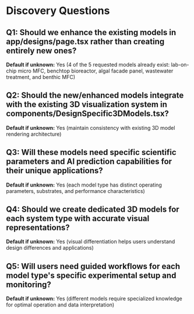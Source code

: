 # Discovery Questions

## Q1: Should we enhance the existing models in app/designs/page.tsx rather than creating entirely new ones?
**Default if unknown:** Yes (4 of the 5 requested models already exist: lab-on-chip micro MFC, benchtop bioreactor, algal facade panel, wastewater treatment, and benthic MFC)

## Q2: Should the new/enhanced models integrate with the existing 3D visualization system in components/DesignSpecific3DModels.tsx?
**Default if unknown:** Yes (maintain consistency with existing 3D model rendering architecture)

## Q3: Will these models need specific scientific parameters and AI prediction capabilities for their unique applications?
**Default if unknown:** Yes (each model type has distinct operating parameters, substrates, and performance characteristics)

## Q4: Should we create dedicated 3D models for each system type with accurate visual representations?
**Default if unknown:** Yes (visual differentiation helps users understand design differences and applications)

## Q5: Will users need guided workflows for each model type's specific experimental setup and monitoring?
**Default if unknown:** Yes (different models require specialized knowledge for optimal operation and data interpretation)